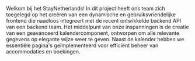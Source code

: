 Welkom bij het StayNetherlands! In dit project heeft ons team zich toegelegd op het creëren van een dynamische en gebruiksvriendelijke frontend die naadloos integreert met de recent ontwikkelde backend API van een backend team. Het middelpunt van onze inspanningen is de creatie van een geavanceerd kalendercomponent, ontworpen om alle relevante gegevens op elegante wijze weer te geven. Naast de kalender hebben we essentiële pagina's geïmplementeerd voor efficiënt beheer van accommodaties en boekingen.
